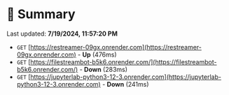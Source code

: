 # 📖 Summary
Last updated: **7/19/2024, 11:57:20 PM**

- `GET` [https://restreamer-09gx.onrender.com](https://restreamer-09gx.onrender.com) - **Up** (476ms)
- `GET` [https://filestreambot-b5k6.onrender.com/](https://filestreambot-b5k6.onrender.com/) - **Down** (283ms)
- `GET` [https://jupyterlab-python3-12-3.onrender.com](https://jupyterlab-python3-12-3.onrender.com) - **Down** (241ms)
